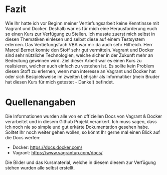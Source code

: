 # Fazit

Wie Ihr hatte ich vor Beginn meiner Vertiefungsarbeit keine Kenntinsse mit Vagrant und Docker. Deshalb war es für mich eine Herausforderung euch so einen Kurs zur Verfügung zu Stellen. 
Ich musste zuerst mich selbst in diesen Thematiken einlesen und selbst diese auf einem Testsystem erlernen. Das Vertiefungsfach VBA war mir da auch sehr Hilfreich. Herr Marcel Bernet konnte den Stoff sehr gut vermitteln.
Vagrant und Docker sind sehr nützliche Technologien, welche sicher in der Zukunft mehr an Bedeutung gewinnen wird. Ziel dieser Arbeit war es einen Kurs zu realisieren, welcher auch einfach zu vestehen ist.
Es sollte kein Problem diesen Stoff zu erlernen, wenn man interesse an Vagrant und Docker hat oder sich Besipielsweise im zweiten Lehrjahr als Informatiker (mein Bruder hat diesen Kurs für mich getestet - Danke!) befindet.

# Quellenangaben

Die Informationen wurden alle von en offiziellen Docs von Vagrant & Docker verarbeitet und in diesem Github Projekt verankert. Ich muss sagen, dass ich noch nie so simple und gut erkärte Dokumentation gesehen habe. Solltet Ihr noch weiter gehen wollen, so könnt Ihr gerne mal einen Blick auf die Docs werfen:

* Docker: https://docs.docker.com/
* Vagrant: https://www.vagrantup.com/docs/

Die Bilder und das Kursmaterial, welche in diesem diesem zur Verfügung stehen wurden alle selbst erstellt.
